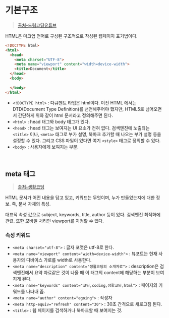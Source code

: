 # 기본구조

> [출처-드림코딩유튜브](https://www.youtube.com/watch?v=i0FN-OwJ7QI)

HTML은 마크업 언어로 구성된 구조적으로 작성된 웹페이지 표기법이다.

```html
<!DOCTYPE html>
<html>
  <head>
    <meta charset="UTF-8">
    <meta name="viewport" content="width=device-width">
    <title>Document</title>
  </head>
  <body>
   
  </body>
</html>
```

- `<!DOCTYPE html>` : 다큐멘트 타입은 html이다. 이전 HTML 에서는 DTD(Document Type Definition)를 선언해주어야 했지만, HTML5로 넘어오면서 간단하게 위와 같이 html 문서라고 정의해주면 된다.
- `<html>` : head 태그와 body 태그가 있다.
- `<head>` : head 태그는 보여지는 UI 요소가 전혀 없다. 검색엔진에 노출되는 `<title>` 이나, `<meta>` 태그로 부가 설명, 북마크 추가할 때 나오는 부가 설명 등을 설정할 수 있다. 그리고 CSS 파일이 있다면 여기 `<style>` 태그로 정의할 수 있다.
- `<body>` : 사용자에게 보여지는 부분.

<br/>

## meta 태그

> [출처-생활코딩](https://opentutorials.org/course/2039/10948)

HTML 문서가 어떤 내용을 담고 있고, 키워드는 무엇이며, 누가 만들었는지에 대한 정보. 즉, 문서 자체의 특성.

대표적 속성 값으로 subject, keywords, title, author 등이 있다. 검색엔진 최적화에 관련. 또한 모바일 처리인 viewport를 지정할 수 있다.

### 속성 키워드

- `<meta charset="utf-8">` : 글자 포맷은 utf-8로 한다.
- `<meta name="viewport" content="width=device-width">` : 뷰포트는 현재 사용자의 디바이스 가로를 width로 사용한다.
- `<meta name="description" content="생활코딩의 소개자료">` : description은 검색엔진에서 요약 자료같은 것이 나올 때 이 태그의 content에 해당하는 부분이 보여지게 된다.
- `<meta name="keywords" content="코딩,coding,생활코딩,html">` : 페이지의 키워드를 나타내 줌.
- `<meta name="author" content="egoing">` : 작성자
- `<meta http-equiv="refresh" content="30">` : 30초 간격으로 새로고침 된다.
- `<title>` : 웹 페이지를 검색하거나 북마크할 때 보여지는 것.

